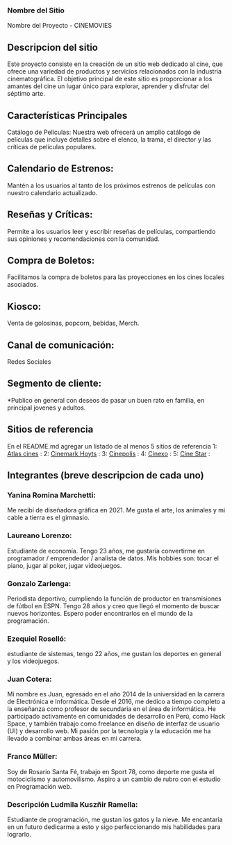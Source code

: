 ### Nombre del Sitio

Nombre del Proyecto - CINEMOVIES

## Descripcion del sitio
Este proyecto consiste en la creación de un sitio web dedicado al cine, que ofrece una variedad de productos y servicios relacionados con la industria cinematográfica. El objetivo principal de este sitio es proporcionar a los amantes del cine un lugar único para explorar, aprender y disfrutar del séptimo arte.

## Características Principales
Catálogo de Películas: Nuestra web ofrecerá un amplio catálogo de películas que incluye detalles sobre el elenco, la trama, el director y las críticas de películas populares.

## Calendario de Estrenos:
Mantén a los usuarios al tanto de los próximos estrenos de películas con nuestro calendario actualizado.

## Reseñas y Críticas:
Permite a los usuarios leer y escribir reseñas de películas, compartiendo sus opiniones y recomendaciones con la comunidad.

## Compra de Boletos:
Facilitamos la compra de boletos para las proyecciones en los cines locales asociados.

## Kiosco:
Venta de golosinas, popcorn, bebidas, Merch.

## Canal de comunicación:
Redes Sociales

## Segmento de cliente:
*Publico en general con deseos de pasar un buen rato en familia, en principal jovenes y adultos.


## Sitios de referencia
En el README.md agregar un listado de al menos 5 sitios de referencia
1: [Atlas cines](https://www.atlascines.com/) :
2: [Cinemark Hoyts](https://www.cinemarkhoyts.com.ar) :
3: [Cinepolis](https://www.cinepolis.com.ar/) :
4: [Cinexo](http://www.cinemas4riogrande.com.ar/) :
5: [Cine Star](https://www.cinestar.com.pe/) :

## Integrantes (breve descripcion de cada uno)
### Yanina Romina Marchetti:
Me recibí de diseñadora gráfica en 2021. Me gusta el arte, los animales y mi cable a tierra es el gimnasio.

### Laureano Lorenzo:
Estudiante de economía. Tengo 23 años, me gustaría convertirme en   programador / emprendedor / analista de datos. Mis  hobbies son: tocar el piano, jugar al poker, jugar videojuegos.

### Gonzalo Zarlenga:
Periodista deportivo, cumpliendo la función de productor en transmisiones de fútbol en ESPN. Tengo 28 años y creo que llegó el momento de buscar nuevos horizontes. Espero poder encontrarlos en el mundo de la programación.

### Ezequiel Roselló:
estudiante de sistemas, tengo 22 años, me gustan los deportes en general y los videojuegos.

### Juan Cotera:
Mi nombre es Juan, egresado en el año 2014 de la universidad en la carrera de Electrónica e Informática. Desde el 2016, me dedico a tiempo completo a la enseñanza como profesor de secundaria en el área de informática. He participado activamente en comunidades de desarrollo en Perú, como Hack Space, y también trabajo como freelance en diseño de interfaz de usuario (UI) y desarrollo web. Mi pasión por la tecnología y la educación me ha llevado a combinar ambas áreas en mi carrera.

### Franco Müller:
Soy de Rosario Santa Fé, trabajo en Sport 78, como deporte me gusta el motociclismo y automovilismo. Aspiro a un cambio de rubro con el estudio en Programación web.

### Descripción Ludmila Kuszñir Ramella:
Estudiante de programación, me gustan los gatos y la nieve. Me encantaría en un futuro dedicarme a esto y sigo perfeccionando mis habilidades para lograrlo.
